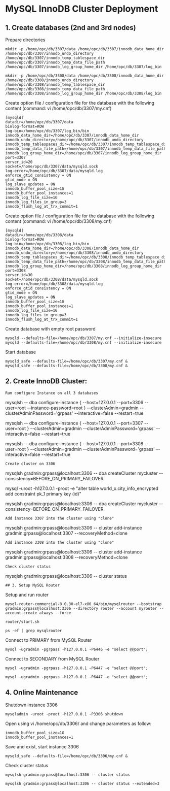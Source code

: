 # MySQL InnoDB Cluster Deployment

## 1. Create databases (2nd and 3rd nodes)
Prepare directories
```
mkdir -p /home/opc/db/3307/data /home/opc/db/3307/innodb_data_home_dir /home/opc/db/3307/innodb_undo_directory /home/opc/db/3307/innodb_temp_tablespace_dir /home/opc/db/3307/innodb_temp_data_file_path /home/opc/db/3307/innodb_log_group_home_dir /home/opc/db/3307/log_bin

mkdir -p /home/opc/db/3308/data /home/opc/db/3308/innodb_data_home_dir /home/opc/db/3308/innodb_undo_directory /home/opc/db/3308/innodb_temp_tablespace_dir /home/opc/db/3308/innodb_temp_data_file_path /home/opc/db/3308/innodb_log_group_home_dir /home/opc/db/3308/log_bin
```
Create option file / configuration file for the database with the following content (command: vi /home/opc/db/3307/my.cnf)
```
[mysqld]
datadir=/home/opc/db/3307/data
binlog-format=ROW
log-bin=/home/opc/db/3307/log_bin/bin
innodb_data_home_dir=/home/opc/db/3307/innodb_data_home_dir
innodb_undo_directory=/home/opc/db/3307/innodb_undo_directory
innodb_temp_tablespaces_dir=/home/opc/db/3307/innodb_temp_tablespace_dir 
innodb_temp_data_file_path=/home/opc/db/3307/innodb_temp_data_file_path/ibtmp1:12M:autoextend
innodb_log_group_home_dir=/home/opc/db/3307/innodb_log_group_home_dir
port=3307
server_id=20
socket=/home/opc/db/3307/data/mysqld.sock
log-error=/home/opc/db/3307/data/mysqld.log
enforce_gtid_consistency = ON
gtid_mode = ON
log_slave_updates = ON
innodb_buffer_pool_size=1G
innodb_buffer_pool_instances=1
innodb_log_file_size=1G
innodb_log_files_in_group=3
innodb_flush_log_at_trx_commit=1
```
Create option file / configuration file for the database with the following content (command: vi /home/opc/db/3308/my.cnf)
```
[mysqld]
datadir=/home/opc/db/3308/data
binlog-format=ROW
log-bin=/home/opc/db/3308/log_bin/bin
innodb_data_home_dir=/home/opc/db/3308/innodb_data_home_dir
innodb_undo_directory=/home/opc/db/3308/innodb_undo_directory
innodb_temp_tablespaces_dir=/home/opc/db/3308/innodb_temp_tablespace_dir 
innodb_temp_data_file_path=/home/opc/db/3308/innodb_temp_data_file_path/ibtmp1:12M:autoextend
innodb_log_group_home_dir=/home/opc/db/3308/innodb_log_group_home_dir
port=3308
server_id=30
socket=/home/opc/db/3308/data/mysqld.sock
log-error=/home/opc/db/3308/data/mysqld.log
enforce_gtid_consistency = ON
gtid_mode = ON
log_slave_updates = ON
innodb_buffer_pool_size=1G
innodb_buffer_pool_instances=1
innodb_log_file_size=1G
innodb_log_files_in_group=3
innodb_flush_log_at_trx_commit=1
```
Create database with empty root password
```
mysqld --defaults-file=/home/opc/db/3307/my.cnf --initialize-insecure
mysqld --defaults-file=/home/opc/db/3308/my.cnf --initialize-insecure
```
Start database
```
mysqld_safe --defaults-file=/home/opc/db/3307/my.cnf &
mysqld_safe --defaults-file=/home/opc/db/3308/my.cnf &
```
## 2. Create InnoDB Cluster:
```
Run configure Instance on all 3 databases
```
mysqlsh -- dba configure-instance { --host=127.0.0.1 --port=3306 --user=root --instance-password=root } --clusterAdmin=gradmin --clusterAdminPassword='grpass' --interactive=false --restart=true

mysqlsh -- dba configure-instance { --host=127.0.0.1 --port=3307 --user=root } --clusterAdmin=gradmin --clusterAdminPassword='grpass' --interactive=false --restart=true

mysqlsh -- dba configure-instance { --host=127.0.0.1 --port=3308 --user=root } --clusterAdmin=gradmin --clusterAdminPassword='grpass' --interactive=false --restart=true
```
Create cluster on 3306
```
mysqlsh gradmin:grpass@localhost:3306 -- dba createCluster mycluster --consistency=BEFORE_ON_PRIMARY_FAILOVER

mysql -uroot -h127.0.0.1 -proot -e "alter table world_x.city_info_encrypted add constraint pk_1 primary key (id)"

mysqlsh gradmin:grpass@localhost:3306 -- dba createCluster mycluster --consistency=BEFORE_ON_PRIMARY_FAILOVER
```
Add instance 3307 into the cluster using "clone"
```
mysqlsh gradmin:grpass@localhost:3306 -- cluster add-instance gradmin:grpass@localhost:3307 --recoveryMethod=clone
```
Add instance 3308 into the cluster using "clone"
```
mysqlsh gradmin:grpass@localhost:3306 -- cluster add-instance gradmin:grpass@localhost:3308 --recoveryMethod=clone
```
Check cluster status
```
mysqlsh gradmin:grpass@localhost:3306 -- cluster status
```
## 3. Setup MySQL Router
```
Setup and run router
```
mysql-router-commercial-8.0.30-el7-x86_64/bin/mysqlrouter --bootstrap gradmin:grpass@localhost:3306 --directory router --account myrouter --account-create always --force

router/start.sh

ps -ef | grep mysqlrouter
```
Connect to PRIMARY from MySQL Router
```
mysql -ugradmin -pgrpass -h127.0.0.1 -P6446 -e "select @@port";
```
Connect to SECONDARY from MySQL Router
```
mysql -ugradmin -pgrpass -h127.0.0.1 -P6447 -e "select @@port";

mysql -ugradmin -pgrpass -h127.0.0.1 -P6447 -e "select @@port";
```
## 4. Online Maintenance
Shutdown instance 3306
```
mysqladmin -uroot -proot -h127.0.0.1 -P3306 shutdown
```
Open using vi /home/opc/db/3306/ and change parameters as follow:
```
innodb_buffer_pool_size=1G
innodb_buffer_pool_instances=1
```
Save and exist, start instance 3306
```
mysqld_safe --defaults-file=/home/opc/db/3306/my.cnf &
```
Check cluster status
```
mysqlsh gradmin:grpass@localhost:3306 -- cluster status

mysqlsh gradmin:grpass@localhost:3306 -- cluster status --extended=3
```



